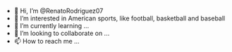 - 👋 Hi, I’m @RenatoRodriguez07
- 👀 I’m interested in American sports, like football, basketball and baseball
- 🌱 I’m currently learning ...
- 💞️ I’m looking to collaborate on ...
- 📫 How to reach me ...

<!---
RenatoRodriguez07/RenatoRodriguez07 is a ✨ special ✨ repository because its `README.md` (this file) appears on your GitHub profile.
You can click the Preview link to take a look at your changes.
--->
